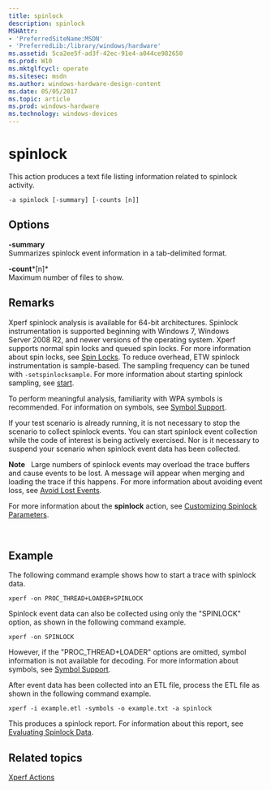 ```yaml
---
title: spinlock
description: spinlock
MSHAttr:
- 'PreferredSiteName:MSDN'
- 'PreferredLib:/library/windows/hardware'
ms.assetid: 5ca2ee5f-ad3f-42ec-91e4-a044ce982650
ms.prod: W10
ms.mktglfcycl: operate
ms.sitesec: msdn
ms.author: windows-hardware-design-content
ms.date: 05/05/2017
ms.topic: article
ms.prod: windows-hardware
ms.technology: windows-devices
---
```


# spinlock


This action produces a text file listing information related to spinlock activity.

``` syntax
-a spinlock [-summary] [-counts [n]]
```

## Options


<a href="" id="-summary"></a>**-summary**  
Summarizes spinlock event information in a tab-delimited format.

<a href="" id="-count-n-"></a>**-count***\[n\]*  
Maximum number of files to show.

## Remarks


Xperf spinlock analysis is available for 64-bit architectures. Spinlock instrumentation is supported beginning with Windows 7, Windows Server 2008 R2, and newer versions of the operating system. Xperf supports normal spin locks and queued spin locks. For more information about spin locks, see [Spin Locks](http://go.microsoft.com/fwlink/p/?linkid=213937). To reduce overhead, ETW spinlock instrumentation is sample-based. The sampling frequency can be tuned with `-setspinlocksample`. For more information about starting spinlock sampling, see [start](start.md).

To perform meaningful analysis, familiarity with WPA symbols is recommended. For information on symbols, see [Symbol Support](symbol-support.md).

If your test scenario is already running, it is not necessary to stop the scenario to collect spinlock events. You can start spinlock event collection while the code of interest is being actively exercised. Nor is it necessary to suspend your scenario when spinlock event data has been collected.

**Note**  
Large numbers of spinlock events may overload the trace buffers and cause events to be lost. A message will appear when merging and loading the trace if this happens. For more information about avoiding event loss, see [Avoid Lost Events](avoid-lost-events.md).

For more information about the **spinlock** action, see [Customizing Spinlock Parameters](customizing-spinlock-parameters.md).

 

## Example


The following command example shows how to start a trace with spinlock data.

``` syntax
xperf -on PROC_THREAD+LOADER+SPINLOCK
```

Spinlock event data can also be collected using only the "SPINLOCK" option, as shown in the following command example.

``` syntax
xperf -on SPINLOCK
```

However, if the "PROC\_THREAD+LOADER" options are omitted, symbol information is not available for decoding. For more information about symbols, see [Symbol Support](symbol-support.md).

After event data has been collected into an ETL file, process the ETL file as shown in the following command example.

``` syntax
xperf -i example.etl -symbols -o example.txt -a spinlock
```

This produces a spinlock report. For information about this report, see [Evaluating Spinlock Data](evaluating-spinlock-data.md).

## Related topics


[Xperf Actions](xperf-actions.md)

 

 







